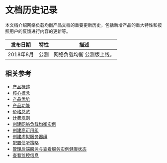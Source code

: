 # 文档历史记录

本文档介绍网络负载均衡产品文档的重要更新历史，包括新增产品的重大特性和按照用户的反馈进行内容的更新等。

|发布日期|特性|描述|
|-|-|-|
|2018年8月|公测|网络负载均衡 公测版上线。|


## 相关参考

- [产品概述](../Introduction/Overview.md)
- [核心概念](../Introduction/Core-Concepts.md)
- [产品优势](../Product-Introduction/Benefits.md)
- [产品功能](../Product-Introduction/Functions.md)
- [价格总览](../Pricing/Price-Overview.md)
- [计费规则](../Pricing/Billing-Rules.md)
- [创建网络负载均衡实例](../Getting-Started/Create-Instance.md)
- [创建高可用组](../Getting-Started/Create-AvailabilityGroup.md)
- [创建虚拟服务器组](../Operation-Guide/TargetGroup-Management.md)
- [配置侦听策略](../Operation-Guide/Listener-Management.md)
- [管理后端服务与查看服务实例健康状态](../Operation-Guide/Backend-Management.md)
- [查看监控信息](../Operation-Guide/Monitoring.md)
